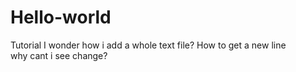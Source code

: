 # Hello-world
Tutorial
I wonder how i add a whole text file?
How to get a new line\
why cant i see change?
